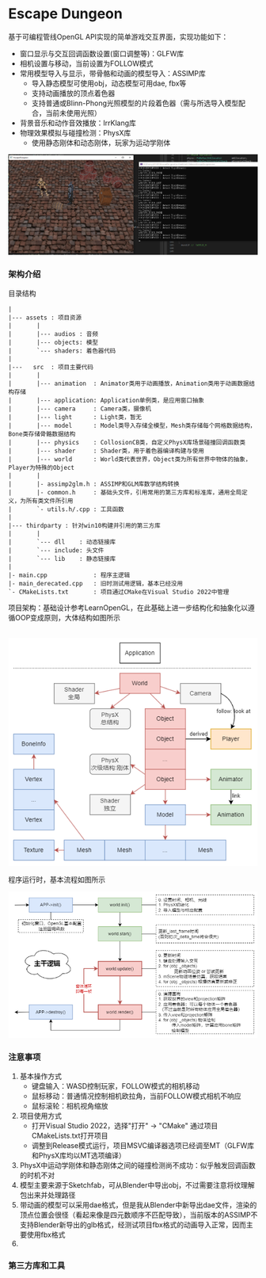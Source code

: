 # Escape Dungeon

基于可编程管线OpenGL API实现的简单游戏交互界面，实现功能如下：

- 窗口显示与交互回调函数设置(窗口调整等)：GLFW库
- 相机设置与移动，当前设置为FOLLOW模式
- 常用模型导入与显示，带骨骼和动画的模型导入：ASSIMP库
  - 导入静态模型可使用obj，动态模型可用dae, fbx等
  - 支持动画播放的顶点着色器
  - 支持普通或Blinn-Phong光照模型的片段着色器（需与所选导入模型配合，当前未使用光照）
- 背景音乐和动作音效播放：IrrKlang库
- 物理效果模拟与碰撞检测：PhysX库
  - 使用静态刚体和动态刚体，玩家为运动学刚体

![demo](./demo.png)



### 架构介绍

目录结构

```
|
|--- assets : 项目资源
|		|
|		|--- audios	: 音频
|		|--- objects: 模型
|		`--- shaders: 着色器代码
|
|---   src  : 项目主要代码
|		|
|		|--- animation	: Animator类用于动画播放，Animation类用于动画数据结构存储
|		|--- application: Application单例类，是应用窗口抽象
|		|--- camera		: Camera类，摄像机
|		|--- light		: Light类，暂无
|		|--- model		: Model类导入存储全模型，Mesh类存储每个网格数据结构，Bone类存储骨骼数据结构
|		|--- physics	: CollosionCB类，自定义PhysX库场景碰撞回调函数类
|		|--- shader		: Shader类，用于着色器编译构建与使用
|		|--- world		: World类代表世界，Object类为所有世界中物体的抽象，Player为特殊的Object
|		|
|		|- assimp2glm.h : ASSIMP和GLM库数学结构转换
|		|- common.h		: 基础头文件，引用常用的第三方库和标准库，通用全局定义，为所有类文件所引用
|		`- utils.h/.cpp	: 工具函数
|
|--- thirdparty : 针对win10构建并引用的第三方库
|		|
|		`--- dll 	: 动态链接库
|		`--- include: 头文件
|		`--- lib	: 静态链接库
|
|- main.cpp				: 程序主逻辑
|- main_derecated.cpp	: 旧时测试用逻辑，基本已经没用
`- CMakeLists.txt		: 项目通过CMake在Visual Studio 2022中管理
```

项目架构：基础设计参考LearnOpenGL，在此基础上进一步结构化和抽象化以遵循OOP变成原则，大体结构如图所示

​                                            ![classes](./figs/classes.png)  

程序运行时，基本流程如图所示

![struct](./figs/structure.png)



### 注意事项

1. 基本操作方式
   - 键盘输入：WASD控制玩家，FOLLOW模式的相机移动
   - 鼠标移动：普通情况控制相机欧拉角，当前FOLLOW模式相机不响应
   - 鼠标滚轮：相机视角缩放
2. 项目使用方式
   - 打开Visual Studio 2022，选择"打开" → "CMake" 通过项目CMakeLists.txt打开项目
   - 调整到Release模式运行，项目MSVC编译器选项已经调至MT（GLFW库和PhysX库均以MT选项编译）
3. PhysX中运动学刚体和静态刚体之间的碰撞检测尚不成功：似乎触发回调函数的时机不对
4. 模型主要来源于Sketchfab，可从Blender中导出obj，不过需要注意将纹理解包出来并处理路径
5. 带动画的模型可以采用dae格式，但是我从Blender中新导出dae文件，渲染的顶点位置会很怪（看起来像是四元数顺序不匹配导致），当前版本的ASSIMP不支持Blender新导出的glb格式，经测试项目fbx格式的动画导入正常，因而主要使用fbx格式
6. 



### 第三方库和工具



